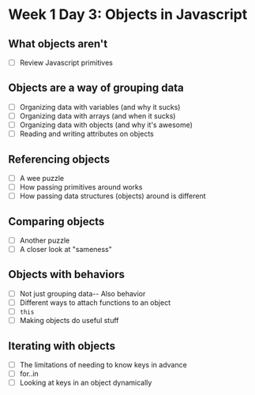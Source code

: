 # Week 1 Day 3: Objects in Javascript

## What objects aren't

* [ ] Review Javascript primitives

## Objects are a way of grouping data

* [ ] Organizing data with variables (and why it sucks)
* [ ] Organizing data with arrays (and when it sucks)
* [ ] Organizing data with objects (and why it's awesome)
* [ ] Reading and writing attributes on objects

## Referencing objects

* [ ] A wee puzzle
* [ ] How passing primitives around works
* [ ] How passing data structures (objects) around is different

## Comparing objects

* [ ] Another puzzle
* [ ] A closer look at "sameness"

## Objects with behaviors

* [ ] Not just grouping data-- Also behavior
* [ ] Different ways to attach functions to an object
* [ ] `this`
* [ ] Making objects do useful stuff

## Iterating with objects

* [ ] The limitations of needing to know keys in advance
* [ ] for..in
* [ ] Looking at keys in an object dynamically
